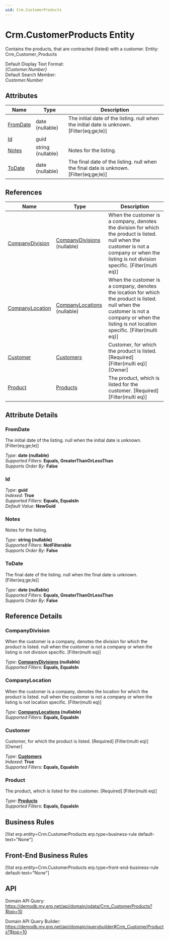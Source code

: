 ```yaml
---
uid: Crm.CustomerProducts
---
```

# Crm.CustomerProducts Entity

Contains the products, that are contracted (listed) with a customer. Entity: Crm_Customer_Products

Default Display Text Format:  
_{Customer.Number}_  
Default Search Member:  
_Customer.Number_  

## Attributes

| Name | Type | Description |
| ---- | ---- | --- |
| [FromDate](Crm.CustomerProducts.md#fromdate) | date (nullable) | The initial date of the listing. null when the initial date is unknown. [Filter(eq;ge;le)] 
| [Id](Crm.CustomerProducts.md#id) | guid |  
| [Notes](Crm.CustomerProducts.md#notes) | string (nullable) | Notes for the listing. 
| [ToDate](Crm.CustomerProducts.md#todate) | date (nullable) | The final date of the listing. null when the final date is unknown. [Filter(eq;ge;le)] 

## References

| Name | Type | Description |
| ---- | ---- | --- |
| [CompanyDivision](Crm.CustomerProducts.md#companydivision) | [CompanyDivisions](General.Contacts.CompanyDivisions.md) (nullable) | When the customer is a company, denotes the division for which the product is listed. null when the customer is not a company or when the listing is not division specific. [Filter(multi eq)] |
| [CompanyLocation](Crm.CustomerProducts.md#companylocation) | [CompanyLocations](General.Contacts.CompanyLocations.md) (nullable) | When the customer is a company, denotes the location for which the product is listed. null when the customer is not a company or when the listing is not location specific. [Filter(multi eq)] |
| [Customer](Crm.CustomerProducts.md#customer) | [Customers](Crm.Customers.md) | Customer, for which the product is listed. [Required] [Filter(multi eq)] [Owner] |
| [Product](Crm.CustomerProducts.md#product) | [Products](General.Products.Products.md) | The product, which is listed for the customer. [Required] [Filter(multi eq)] |


## Attribute Details

### FromDate

The initial date of the listing. null when the initial date is unknown. [Filter(eq;ge;le)]

_Type_: **date (nullable)**  
_Supported Filters_: **Equals, GreaterThanOrLessThan**  
_Supports Order By_: **False**  

### Id

_Type_: **guid**  
_Indexed_: **True**  
_Supported Filters_: **Equals, EqualsIn**  
_Default Value_: **NewGuid**  

### Notes

Notes for the listing.

_Type_: **string (nullable)**  
_Supported Filters_: **NotFilterable**  
_Supports Order By_: **False**  

### ToDate

The final date of the listing. null when the final date is unknown. [Filter(eq;ge;le)]

_Type_: **date (nullable)**  
_Supported Filters_: **Equals, GreaterThanOrLessThan**  
_Supports Order By_: **False**  


## Reference Details

### CompanyDivision

When the customer is a company, denotes the division for which the product is listed. null when the customer is not a company or when the listing is not division specific. [Filter(multi eq)]

_Type_: **[CompanyDivisions](General.Contacts.CompanyDivisions.md) (nullable)**  
_Supported Filters_: **Equals, EqualsIn**  

### CompanyLocation

When the customer is a company, denotes the location for which the product is listed. null when the customer is not a company or when the listing is not location specific. [Filter(multi eq)]

_Type_: **[CompanyLocations](General.Contacts.CompanyLocations.md) (nullable)**  
_Supported Filters_: **Equals, EqualsIn**  

### Customer

Customer, for which the product is listed. [Required] [Filter(multi eq)] [Owner]

_Type_: **[Customers](Crm.Customers.md)**  
_Indexed_: **True**  
_Supported Filters_: **Equals, EqualsIn**  

### Product

The product, which is listed for the customer. [Required] [Filter(multi eq)]

_Type_: **[Products](General.Products.Products.md)**  
_Supported Filters_: **Equals, EqualsIn**  



## Business Rules

[!list erp.entity=Crm.CustomerProducts erp.type=business-rule default-text="None"]

## Front-End Business Rules

[!list erp.entity=Crm.CustomerProducts erp.type=front-end-business-rule default-text="None"]

## API

Domain API Query:
<https://demodb.my.erp.net/api/domain/odata/Crm_CustomerProducts?$top=10>

Domain API Query Builder:
<https://demodb.my.erp.net/api/domain/querybuilder#Crm_CustomerProducts?$top=10>

